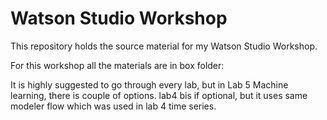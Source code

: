 # Watson Studio Workshop

This repository holds the source material for my Watson Studio Workshop.

For this workshop all the materials are in box folder:

It is highly suggested to go through every lab, but in Lab 5 Machine learning, there is couple of options. lab4 bis if optional, but it uses same modeler flow which was used in lab 4 time series.
